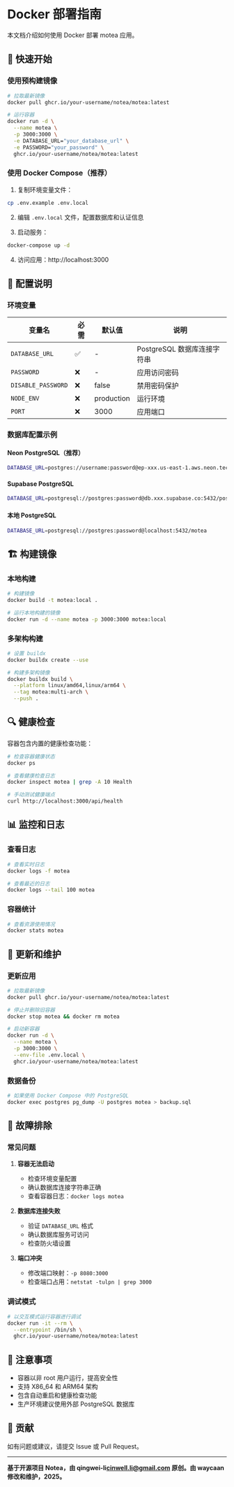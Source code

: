 # Docker 部署指南

本文档介绍如何使用 Docker 部署 motea 应用。

## 🐳 快速开始

### 使用预构建镜像

```bash
# 拉取最新镜像
docker pull ghcr.io/your-username/notea/motea:latest

# 运行容器
docker run -d \
  --name motea \
  -p 3000:3000 \
  -e DATABASE_URL="your_database_url" \
  -e PASSWORD="your_password" \
  ghcr.io/your-username/notea/motea:latest
```

### 使用 Docker Compose（推荐）

1. 复制环境变量文件：
```bash
cp .env.example .env.local
```

2. 编辑 `.env.local` 文件，配置数据库和认证信息

3. 启动服务：
```bash
docker-compose up -d
```

4. 访问应用：http://localhost:3000

## 🔧 配置说明

### 环境变量

| 变量名 | 必需 | 默认值 | 说明 |
|--------|------|--------|------|
| `DATABASE_URL` | ✅ | - | PostgreSQL 数据库连接字符串 |
| `PASSWORD` | ❌ | - | 应用访问密码 |
| `DISABLE_PASSWORD` | ❌ | false | 禁用密码保护 |
| `NODE_ENV` | ❌ | production | 运行环境 |
| `PORT` | ❌ | 3000 | 应用端口 |

### 数据库配置示例

#### Neon PostgreSQL（推荐）
```bash
DATABASE_URL=postgres://username:password@ep-xxx.us-east-1.aws.neon.tech/dbname?sslmode=require
```

#### Supabase PostgreSQL
```bash
DATABASE_URL=postgresql://postgres:password@db.xxx.supabase.co:5432/postgres
```

#### 本地 PostgreSQL
```bash
DATABASE_URL=postgresql://postgres:password@localhost:5432/motea
```

## 🏗️ 构建镜像

### 本地构建

```bash
# 构建镜像
docker build -t motea:local .

# 运行本地构建的镜像
docker run -d --name motea -p 3000:3000 motea:local
```

### 多架构构建

```bash
# 设置 buildx
docker buildx create --use

# 构建多架构镜像
docker buildx build \
  --platform linux/amd64,linux/arm64 \
  --tag motea:multi-arch \
  --push .
```

## 🔍 健康检查

容器包含内置的健康检查功能：

```bash
# 检查容器健康状态
docker ps

# 查看健康检查日志
docker inspect motea | grep -A 10 Health

# 手动测试健康端点
curl http://localhost:3000/api/health
```

## 📊 监控和日志

### 查看日志
```bash
# 查看实时日志
docker logs -f motea

# 查看最近的日志
docker logs --tail 100 motea
```

### 容器统计
```bash
# 查看资源使用情况
docker stats motea
```

## 🔄 更新和维护

### 更新应用
```bash
# 拉取最新镜像
docker pull ghcr.io/your-username/notea/motea:latest

# 停止并删除旧容器
docker stop motea && docker rm motea

# 启动新容器
docker run -d \
  --name motea \
  -p 3000:3000 \
  --env-file .env.local \
  ghcr.io/your-username/notea/motea:latest
```

### 数据备份
```bash
# 如果使用 Docker Compose 中的 PostgreSQL
docker exec postgres pg_dump -U postgres motea > backup.sql
```

## 🚨 故障排除

### 常见问题

1. **容器无法启动**
   - 检查环境变量配置
   - 确认数据库连接字符串正确
   - 查看容器日志：`docker logs motea`

2. **数据库连接失败**
   - 验证 `DATABASE_URL` 格式
   - 确认数据库服务可访问
   - 检查防火墙设置

3. **端口冲突**
   - 修改端口映射：`-p 8080:3000`
   - 检查端口占用：`netstat -tulpn | grep 3000`

### 调试模式

```bash
# 以交互模式运行容器进行调试
docker run -it --rm \
  --entrypoint /bin/sh \
  ghcr.io/your-username/notea/motea:latest
```

## 📝 注意事项

- 容器以非 root 用户运行，提高安全性
- 支持 X86_64 和 ARM64 架构
- 包含自动重启和健康检查功能
- 生产环境建议使用外部 PostgreSQL 数据库

## 🤝 贡献

如有问题或建议，请提交 Issue 或 Pull Request。

---

**基于开源项目 Notea，由 qingwei-li<cinwell.li@gmail.com> 原创。由 waycaan 修改和维护，2025。**
